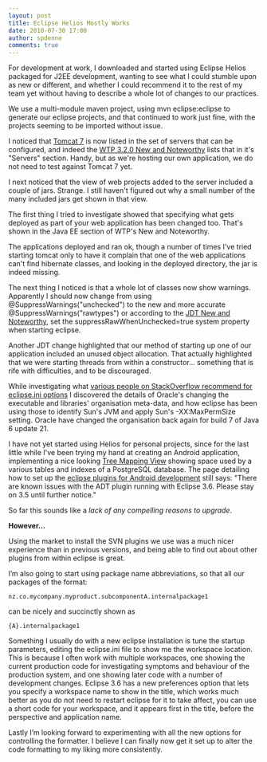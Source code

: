 ```yaml
---
layout: post
title: Eclipse Helios Mostly Works
date: 2010-07-30 17:00
author: spdenne
comments: true
---
```

For development at work, I downloaded and started using Eclipse Helios packaged for J2EE development, wanting to see
what I could stumble upon as new or different, and whether I could recommend it to the rest of my team yet without
having to describe a whole lot of changes to our practices.

<!--more-->

We use a multi-module maven project, using mvn eclipse:eclipse to generate our eclipse projects, and that continued to
work just fine, with the projects seeming to be imported without issue.

I noticed that [Tomcat 7](http://tomcat.apache.org/tomcat-7.0-doc/index.html) is now listed in the set of servers that
can be configured, and indeed the [WTP 3.2.0 New and Noteworthy](http://www.eclipse.org/webtools/releases/3.2.0/NewAndNoteworthy/)
lists that in it's "Servers" section. Handy, but as we're hosting our own application, we do not need to test against Tomcat 7 yet.

I next noticed that the view of web projects added to the server included a couple of jars. Strange. I still haven't
figured out why a small number of the many included jars get shown in that view.

The first thing I tried to investigate showed that specifying what gets deployed as part of your web application has
been changed too. That's shown in the Java EE section of WTP's New and Noteworthy.

The applications deployed and ran ok, though a number of times I've tried starting tomcat only to have it complain that
one of the web applications can't find hibernate classes, and looking in the deployed directory, the jar is indeed
missing.

The next thing I noticed is that a whole lot of classes now show warnings. Apparently I should now change from using
@SuppressWarnings("unchecked") to the new and more accurate @SuppressWarnings("rawtypes") or according to the
[JDT New and Noteworthy](http://download.eclipse.org/eclipse/downloads/drops/R-3.6-201006080911/eclipse-news-part2.html), set the
suppressRawWhenUnchecked=true system property when starting eclipse.

Another JDT change highlighted that our method of starting up one of our application included an unused object
allocation. That actually highlighted that we were starting threads from within a constructor... something that is rife
with difficulties, and to be discouraged.

While investigating what [various people on StackOverflow recommend for eclipse.ini options](http://stackoverflow.com/questions/142357/what-are-the-best-jvm-settings-for-eclipse) I discovered the details
of Oracle's changing the executable and libraries' organisation meta-data, and how eclipse has been using those to
identify Sun's JVM and apply Sun's -XX:MaxPermSize setting. Oracle have changed the organisation back again for build 7
of Java 6 update 21.

I have not yet started using Helios for personal projects, since for the last little while I've been trying my hand at
creating an Android application, implementing a nice looking [Tree Mapping View](http://www.datacute.co.nz/pgquilt/pgquilt.html) showing space used by a various tables and indexes of a PostgreSQL
database. The page detailing how to set up the [eclipse plugins for Android development](http://developer.android.com/sdk/eclipse-adt.html) still says: "There are known issues with the ADT plugin
running with Eclipse 3.6. Please stay on 3.5 until further notice."

So far this sounds like a *lack of any compelling reasons to upgrade*.

**However…**

Using the market to install the SVN plugins we use was a much nicer experience than in previous versions, and being
able to find out about other plugins from within eclipse is great.

I’m also going to start using package name abbreviations, so that all our packages of the format:
```
nz.co.mycompany.myproduct.subcomponentA.internalpackage1
```
can be nicely and succinctly shown as
```
{A}.internalpackage1
```

Something I usually do with a new eclipse installation is tune the startup parameters, editing the eclipse.ini file to
show me the workspace location. This is because I often work with multiple workspaces, one showing the current
production code for investigating symptoms and behaviour of the production system, and one showing later code with a
number of development changes. Eclipse 3.6 has a new preferences option that lets you specify a workspace name to show
in the title, which works much better as you do not need to restart eclipse for it to take affect, you can use a short
code for your workspace, and it appears first in the title, before the perspective and application name.

Lastly I’m looking forward to experimenting with all the new options for controlling the formatter. I believe I can
finally now get it set up to alter the code formatting to my liking more consistently.

